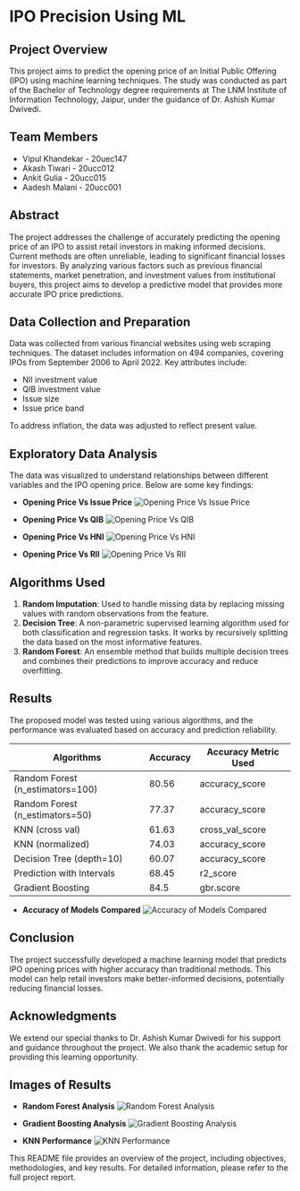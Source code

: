 # IPO Precision Using ML

## Project Overview
This project aims to predict the opening price of an Initial Public Offering (IPO) using machine learning techniques. The study was conducted as part of the Bachelor of Technology degree requirements at The LNM Institute of Information Technology, Jaipur, under the guidance of Dr. Ashish Kumar Dwivedi.

## Team Members
- Vipul Khandekar - 20uec147
- Akash Tiwari - 20ucc012
- Ankit Gulia - 20ucc015
- Aadesh Malani - 20ucc001

## Abstract
The project addresses the challenge of accurately predicting the opening price of an IPO to assist retail investors in making informed decisions. Current methods are often unreliable, leading to significant financial losses for investors. By analyzing various factors such as previous financial statements, market penetration, and investment values from institutional buyers, this project aims to develop a predictive model that provides more accurate IPO price predictions.

## Data Collection and Preparation
Data was collected from various financial websites using web scraping techniques. The dataset includes information on 494 companies, covering IPOs from September 2006 to April 2022. Key attributes include:
- NII investment value
- QIB investment value
- Issue size
- Issue price band

To address inflation, the data was adjusted to reflect present value.

## Exploratory Data Analysis
The data was visualized to understand relationships between different variables and the IPO opening price. Below are some key findings:

- **Opening Price Vs Issue Price**
  ![Opening Price Vs Issue Price](openingVSissue.png)

- **Opening Price Vs QIB**
  ![Opening Price Vs QIB](openingVSqib.png)

- **Opening Price Vs HNI**
  ![Opening Price Vs HNI](openingVShni.png)

- **Opening Price Vs RII**
  ![Opening Price Vs RII](openingVSrii.png)

## Algorithms Used
1. **Random Imputation**: Used to handle missing data by replacing missing values with random observations from the feature.
2. **Decision Tree**: A non-parametric supervised learning algorithm used for both classification and regression tasks. It works by recursively splitting the data based on the most informative features.
3. **Random Forest**: An ensemble method that builds multiple decision trees and combines their predictions to improve accuracy and reduce overfitting.

## Results
The proposed model was tested using various algorithms, and the performance was evaluated based on accuracy and prediction reliability.

| Algorithms                        | Accuracy | Accuracy Metric Used |
|-----------------------------------|----------|----------------------|
| Random Forest (n_estimators=100)  | 80.56    | accuracy_score       |
| Random Forest (n_estimators=50)   | 77.37    | accuracy_score       |
| KNN (cross val)                   | 61.63    | cross_val_score      |
| KNN (normalized)                  | 74.03    | accuracy_score       |
| Decision Tree (depth=10)          | 60.07    | accuracy_score       |
| Prediction with Intervals         | 68.45    | r2_score             |
| Gradient Boosting                 | 84.5     | gbr.score            |

- **Accuracy of Models Compared**
  ![Accuracy of Models Compared](Accuracy_of_Models_Compared.png)

## Conclusion
The project successfully developed a machine learning model that predicts IPO opening prices with higher accuracy than traditional methods. This model can help retail investors make better-informed decisions, potentially reducing financial losses.

## Acknowledgments
We extend our special thanks to Dr. Ashish Kumar Dwivedi for his support and guidance throughout the project. We also thank the academic setup for providing this learning opportunity.

## Images of Results
- **Random Forest Analysis**
  ![Random Forest Analysis](randomforest.png)

- **Gradient Boosting Analysis**
  ![Gradient Boosting Analysis](gradientboosting.png)

- **KNN Performance**
  ![KNN Performance](knn.png)


This README file provides an overview of the project, including objectives, methodologies, and key results. For detailed information, please refer to the full project report.
